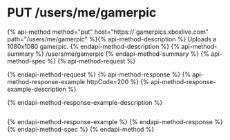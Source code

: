 # PUT /users/me/gamerpic

{% api-method method="put" host="https://`gamerpics.xboxlive.com" path="/users/me/gamerpic" %}{% api-method-description %}
Uploads a 1080x1080 gamerpic.
{% endapi-method-description %}
{% api-method-summary %}
/users/me/gamerpic
{% endapi-method-summary %}
{% api-method-spec %}
{% api-method-request %}

{% endapi-method-request %}
{% api-method-response %}
{% api-method-response-example httpCode=200 %}
{% api-method-response-example-description %}

{% endapi-method-response-example-description %}

```text
```
{% endapi-method-response-example %}
{% endapi-method-response %}
{% endapi-method-spec %}
{% endapi-method %}
